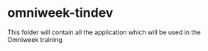 # omniweek-tindev
This folder will contain all the application which will be used in the Omniweek training


